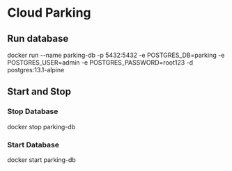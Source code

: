 # Cloud Parking


## Run database
docker run --name parking-db -p 5432:5432 -e POSTGRES_DB=parking -e POSTGRES_USER=admin -e POSTGRES_PASSWORD=root123 -d postgres:13.1-alpine

## Start and Stop

### Stop Database
docker stop parking-db

### Start Database
docker start parking-db
